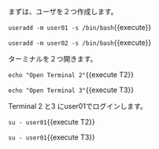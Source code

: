まずは、ユーザを２つ作成します。

`useradd -m user01 -s /bin/bash`{{execute}}

`useradd -m user02 -s /bin/bash`{{execute}}

ターミナルを２つ開きます。

`echo "Open Terminal 2"`{{execute T2}}

`echo "Open Terminal 3"`{{execute T3}}

Terminal 2 と3 にuser01でログインします。

`su - user01`{{execute T2}}

`su - user01`{{execute T3}}


